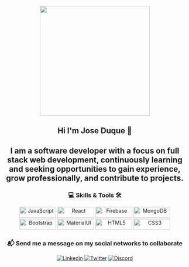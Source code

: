 <section align="center">
    <img align="center" src="https://media.giphy.com/media/zXmbOaTpbY6mA/giphy.gif" width="300">
        <h1 align="center"> Hi I'm Jose Duque 👋</h1>
        <h2 align="center">I am a software developer with a focus on full stack web development, 
            continuously learning and seeking opportunities to gain experience, grow professionally, 
            and contribute to projects.
        </h2>
 </section>

<div align="center">
    <h3> 💻 Skills & Tools 🛠 </h3>
    <img src="https://img.shields.io/badge/JavaScript-F7DF1E?style=for-the-badge&logo=javascript&logoColor=black" alt="JavaScript" height="30" width="100">
    <img src="https://img.shields.io/badge/React-20232A?style=for-the-badge&logo=react&logoColor=61DAFB" alt="React" height="30" width="100">
    <img src="https://img.shields.io/badge/firebase-ffca28?style=for-the-badge&logo=firebase&logoColor=black" alt="Firebase" height="30" width="100">
    <img src="https://img.shields.io/badge/MongoDB-4EA94B?style=for-the-badge&logo=mongodb&logoColor=white" alt="MongoDB" height="30" width="100">
    <img src="https://img.shields.io/badge/Bootstrap-563D7C?style=for-the-badge&logo=bootstrap&logoColor=white" alt="Bootstrap" height="30" width="100">
    <img src="https://img.shields.io/badge/Material%20UI-007FFF?style=for-the-badge&logo=mui&logoColor=white" alt="MaterialUI" height="30" width="100">
    <img src="https://img.shields.io/badge/HTML5-E34F26?style=for-the-badge&logo=html5&logoColor=white" alt="HTML5" height="30" width="100">
    <img src="https://img.shields.io/badge/CSS3-1572B6?style=for-the-badge&logo=css3&logoColor=white" alt="CSS3" height="30" width="100">
   
</div>

<div align="center">
    <h3 align="center"> 📬 Send me a message on my social networks to collaborate </h3>
    <a href="https://www.linkedin.com/in/joseduquea/" target="_blank"><img src="https://img.shields.io/badge/LinkedIn-0077B5?style=for-the-badge&logo=linkedin&logoColor=white" alt="Linkedin" target="_blank"></a>
    <a href="https://twitter.com/joseduquea" target="_blank"><img src="https://img.shields.io/badge/Twitter-1DA1F2?style=for-the-badge&logo=twitter&logoColor=white" alt="Twitter" target="_blank"></a>
    <a href="https://discord.gg/Bb5XQx9cEJ" target="_blank"><img src="https://img.shields.io/badge/Discord-7289DA?style=for-the-badge&logo=discord&logoColor=white" alt="Discord" target="_blank"></a>
</div>


<!--
**joseduquea/joseduquea** is a ✨ _special_ ✨ repository because its `README.md` (this file) appears on your GitHub profile.


